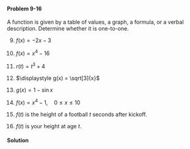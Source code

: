 <div class="alert alert-warning" role="alert">
<h4 class="alert-heading">Problem 9-16</h4>

A function is given by a table of values, a graph, a formula, or a verbal description. Determine whether it is one-to-one.

9. $\displaystyle f(x) = -2x - 3$

10. $\displaystyle f(x) = x^4 - 16$

11. $\displaystyle r(t) = t^3 + 4$

12. $\displaystyle g(x) = \sqrt[3]{x}$

13. $\displaystyle g(x) = 1 - \sin x$

14. $\displaystyle f(x) = x^4 - 1, \quad 0 \le x \le 10$

15. $f(t)$ is the height of a football $t$ seconds after kickoff.

16. $f(t)$ is your height at age $t$.

</div>

<div class="alert alert-success" role="alert">
<h4 class="alert-heading">Solution</h4>



</div>

